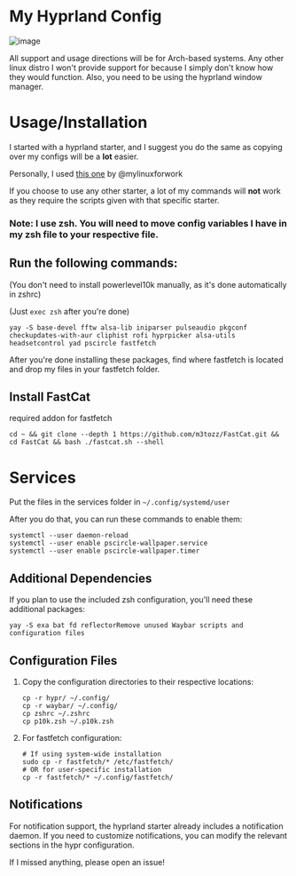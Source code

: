 # My Hyprland Config

![image](https://github.com/user-attachments/assets/5fc4b781-5808-46b9-b9f3-af3a876a244d)


All support and usage directions will be for Arch-based systems. Any other linux distro I won't provide support for because I simply don't know how they would function.
Also, you need to be using the hyprland window manager. 
# Usage/Installation

I started with a hyprland starter, and I suggest you do the same as copying over my configs will be a **lot** easier.

Personally, I used [this one](https://github.com/mylinuxforwork/hyprland-starter) by @mylinuxforwork

If you choose to use any other starter, a lot of my commands will **not** work as they require the scripts given with that specific starter.

### Note: I use zsh. You will need to move config variables I have in my zsh file to your respective file. 
## Run the following commands: 
(You don't need to install powerlevel10k manually, as it's done automatically in zshrc)

(Just `exec zsh` after you're done)
```shell
yay -S base-devel fftw alsa-lib iniparser pulseaudio pkgconf checkupdates-with-aur cliphist rofi hyprpicker alsa-utils headsetcontrol yad pscircle fastfetch
```
After you're done installing these packages, find where fastfetch is located and drop my files in your fastfetch folder.

## Install FastCat
required addon for fastfetch
```shell
cd ~ && git clone --depth 1 https://github.com/m3tozz/FastCat.git && cd FastCat && bash ./fastcat.sh --shell
```

# Services
Put the files in the services folder in `~/.config/systemd/user`

After you do that, you can run these commands to enable them:
```shell
systemctl --user daemon-reload
systemctl --user enable pscircle-wallpaper.service
systemctl --user enable pscircle-wallpaper.timer
```

## Additional Dependencies

If you plan to use the included zsh configuration, you'll need these additional packages:
```shell
yay -S exa bat fd reflectorRemove unused Waybar scripts and configuration files
```



## Configuration Files
1. Copy the configuration directories to their respective locations:
   ```shell
   cp -r hypr/ ~/.config/
   cp -r waybar/ ~/.config/
   cp zshrc ~/.zshrc
   cp p10k.zsh ~/.p10k.zsh
   ```

2. For fastfetch configuration:
   ```shell
   # If using system-wide installation
   sudo cp -r fastfetch/* /etc/fastfetch/
   # OR for user-specific installation
   cp -r fastfetch/* ~/.config/fastfetch/
   ```

## Notifications
For notification support, the hyprland starter already includes a notification daemon. If you need to customize notifications, you can modify the relevant sections in the hypr configuration.

If I missed anything, please open an issue!
